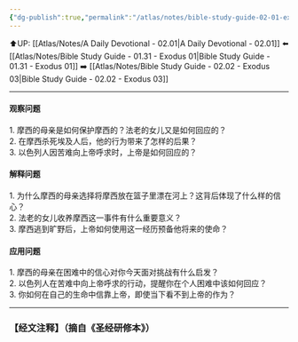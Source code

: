 ```yaml
---
{"dg-publish":true,"permalink":"/atlas/notes/bible-study-guide-02-01-exodus-02/"}
---
```


⬆️UP: [[Atlas/Notes/A Daily Devotional - 02.01\|A Daily Devotional - 02.01]]
⬅️ [[Atlas/Notes/Bible Study Guide - 01.31 - Exodus 01\|Bible Study Guide - 01.31 - Exodus 01]]
➡️ [[Atlas/Notes/Bible Study Guide - 02.02 - Exodus 03\|Bible Study Guide - 02.02 - Exodus 03]] 

---

#### 观察问题  
1.⁠ ⁠摩西的母亲是如何保护摩西的？法老的女儿又是如何回应的？  
2.⁠ ⁠在摩西杀死埃及人后，他的行为带来了怎样的后果？  
3.⁠ ⁠以色列人因苦难向上帝呼求时，上帝是如何回应的？  

#### 解释问题  
1.⁠ ⁠为什么摩西的母亲选择将摩西放在篮子里漂在河上？这背后体现了什么样的信心？  
2.⁠ ⁠法老的女儿收养摩西这一事件有什么重要意义？  
3.⁠ ⁠摩西逃到旷野后，上帝如何使用这一经历预备他将来的使命？  

#### 应用问题  
1.⁠ ⁠摩西的母亲在困难中的信心对你今天面对挑战有什么启发？  
2.⁠ ⁠以色列人在苦难中向上帝呼求的行动，提醒你在个人困难中该如何回应？  
3.⁠ ⁠你如何在自己的生命中信靠上帝，即使当下看不到上帝的作为？

---
### 【经文注释】（摘自《圣经研修本》）

